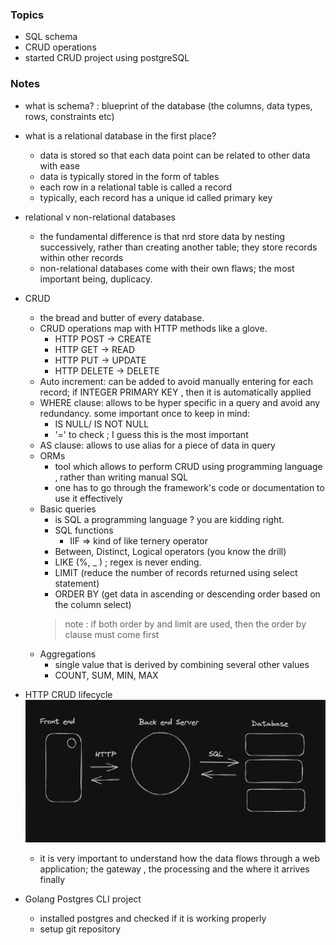 
### Topics  
- SQL schema
- CRUD operations
- started CRUD project using postgreSQL 

### Notes  
-  what is schema? : blueprint of the database (the columns, data types, rows, constraints etc)
- what is a relational database in the first place?
    - data is stored so that each data point can be related to other data with ease
    - data is typically stored in the form of tables
    - each row in a relational table is called a record 
    - typically, each record has a unique id called primary key
- relational v non-relational databases
    - the fundamental difference is that nrd store data by nesting successively, rather than creating another table; they store records within other records 
    - non-relational databases come with their own flaws; the most important being, duplicacy. 
- CRUD
    - the bread and butter of every database.
    - CRUD operations map with HTTP methods like a glove. 
        - HTTP POST -> CREATE
        - HTTP GET -> READ
        - HTTP PUT -> UPDATE
        - HTTP DELETE -> DELETE
    - Auto increment: can be added to avoid manually entering for each record; if INTEGER PRIMARY KEY , then it is automatically applied
    - WHERE clause: allows to be hyper specific in a query and avoid any redundancy. some important once to keep in mind:
        - IS NULL/ IS NOT NULL
        - '=' to check ; I guess this is the most important
    - AS clause: allows to use alias for a piece of data in query
    - ORMs
        - tool which allows to perform CRUD using programming language , rather than writing manual SQL 
        - one has to go through the framework's code or documentation to use it effectively
    - Basic queries
        - is SQL a programming language ? you are kidding right.
        - SQL functions
            - IIF => kind of like ternery operator
        - Between, Distinct, Logical operators (you know the drill)
        - LIKE (%, _ ) ; regex is never ending. 
        - LIMIT (reduce the number of records returned using select statement)
        - ORDER BY (get data in ascending or descending order based on the column select)
        > note : if both order by and limit are used, then the order by clause must come first
    - Aggregations
        - single value that is derived by combining several other values
        - COUNT, SUM, MIN, MAX

    
- HTTP CRUD lifecycle
    ![HTTP CRUD lifecycle illustration](../res/http_crud.png)
    - it is very important to understand how the data flows through a web application; the gateway , the processing and the where it arrives finally


- Golang Postgres CLI project
    - installed postgres and checked if it is working properly
    - setup git repository